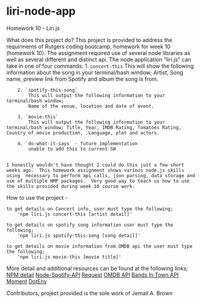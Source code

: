 # liri-node-app
Homework 10 - Liri.js

What does this project do?
    This project is provided to address the requirments of Rutgers coding bootcamp, homework for week 10 (homework 10).
    The assignment required use of several node libraries as well as several different and distinct api.
    The node application "liri.js" can take in one of four commands:
        1. `concert-this`
            This will show the following information about the song in your terminal/bash window;  Artist, Song name, preview link from Spotify and album the song is from.

        2. `spotify-this-song`
            This will output the following information to your terminal/bash window; 
            Name of the venue, location and date of event.

        3. `movie-this`
            This will output the following information to your terminal/bash window; Title, Year, IMDB Rating, Tomatoes Rating, Country of movie production, .Language, plot and actors.

        4. `do-what-it-says` - future implementation
            unable to add this to current SW


    I honestly wouldn't have thought I could do this just a few short weeks ago.  This homework assignment shows various node.js skills using  necessary to perform api calls, json parsing, data storage and use of multiple NMP packages.  Very good way to teach us how to use the skills provided during week 10 course work.  

How to use the project -

    to get details on Concert info, user must type the following;
        'npm liri.js concert-this [artist detail]'

    to get details on spotify song information user must type the following;
        'npm liri.js spotify-this-song [song detail]'

    to get details on movie information from OMDB api the user must type the following;
        'npm liri.js movie-this [movie title]'
     
More detail and additional resources can be found at the following links;
    [NPM detail](https://www.npmjs.com/)
    [Node-Spotify-API](https://www.npmjs.com/package/node-spotify-api)
    [Request](https://www.npmjs.com/package/request)
    [OMDB API](http://www.omdbapi.com)
    [Bands In Town API](http://www.artists.bandsintown.com/bandsintown-api)
    [Moment](https://www.npmjs.com/package/moment)
    [DotEnv](https://www.npmjs.com/package/dotenv)

Contributors;
    project provided is the sole work of Jemall A. Brown